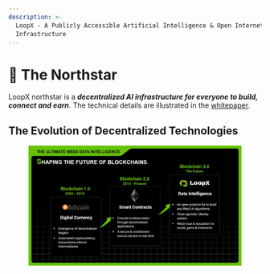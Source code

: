 ```yaml
---
description: >-
  LoopX - A Publicly Accessible Artificial Intelligence & Open Internet
  Infrastructure
---
```


# 🌻 The Northstar

LoopX northstar is a _**decentralized AI infrastructure for everyone to build, connect and earn**_. The technical details are illustrated in the [whitepaper](https://www.loopx.network/whitepaper.pdf).

## The Evolution of Decentralized Technologies

<figure><img src="../.gitbook/assets/Slide2 (1) (1).jpg" alt=""><figcaption></figcaption></figure>
